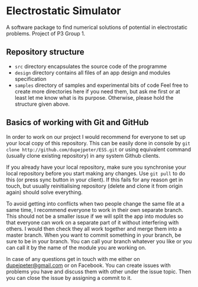 Electrostatic Simulator
===

A software package to find numerical solutions of potential in electrostatic problems.
Project of P3 Group 1.

Repository structure
---

- `src` directory encapsulates the source code of the programme
- `design` directory contains all files of an app design and modules specification
- `samples` directory of samples and experimental bits of code 
Feel free to create more directories here if you need them, but ask me first or at least let me know what is its purpose. Otherwise, please hold the structure given above.

Basics of working with Git and GitHub
---

In order to work on our project I would recommend for everyone to set up your local copy of this repository. This can be easily done in console by `git clone http://github.com/dupejpeter/ESS.git` or using equivalent command (usually clone existing repository) in any system Github clients.

If you already have your local repository, make sure you synchronise your local repository before you start making any changes. Use `git pull` to do this (or press sync button in your client). If this fails for any reason get in touch, but usually reinitialising repository (delete and clone it from origin again) should solve everything.

To avoid getting into conflicts when two people change the same file at a same time, I recommend everyone to work in their own separate branch. This should not be a smaller issue if we will split the app into modules so that everyone can work on a separate part of it without interfering with others. I would then check they all work together and merge them into a master branch. When you want to commit something in your branch, be sure to be in your branch. You can call your branch whatever you like or you can call it by the name of the module you are working on.

In case of any questions get in touch with me either on dupejpeter@gmail.com or on Facebook. You can create issues with problems you have and discuss them with other under the issue topic. Then you can close the issue by assigning a commit to it.
